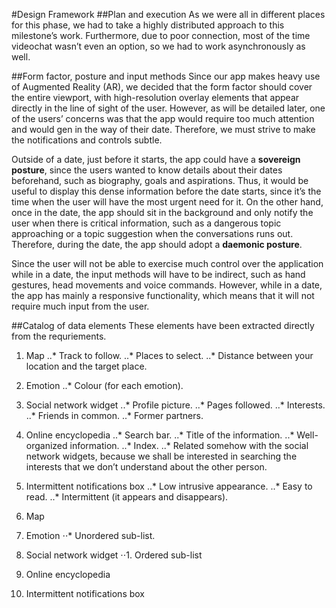 #Design Framework
##Plan and execution
As we were all in different places for this phase, we had to take a highly distributed approach to this milestone’s work. Furthermore, due to poor connection, most of the time videochat wasn’t even an option, so we had to work asynchronously as well.

##Form factor, posture and input methods
Since our app makes heavy use of Augmented Reality (AR), we decided that the form factor should cover the entire viewport, with high-resolution overlay elements that appear directly in the line of sight of the user. However, as will be detailed later, one of the users’ concerns was that the app would require too much attention and would gen in the way of their date. Therefore, we must strive to make the notifications and controls subtle.

Outside of a date, just before it starts, the app could have a **sovereign posture**, since the users wanted to know details about their dates beforehand, such as biography, goals and aspirations. Thus, it would be useful to display this dense information before the date starts, since it’s the time when the user will have the most urgent need for it. On the other hand, once in the date, the app should sit in the background and only notify the user when there is critical information, such as a dangerous topic approaching or a topic suggestion when the conversations runs out. Therefore, during the date, the app should adopt a **daemonic posture**.

Since the user will not be able to exercise much control over the application while in a date, the input methods will have to be indirect, such as hand gestures, head movements and voice commands. However, while in a date, the app has mainly a responsive functionality, which means that it will not require much input from the user.

##Catalog of data elements 
These elements have been extracted directly from the requriements.
1. Map
..* Track to follow.
..* Places to select.
..* Distance between your location and the target place.
2. Emotion
..* Colour (for each emotion).
3. Social network widget
..* Profile picture.
..* Pages followed.
..* Interests.
..* Friends in common.
..* Former partners.
4. Online encyclopedia
..* Search bar.
..* Title of the information.
..* Well-organized information.
..* Index.
..* Related somehow with the social network widgets, because we shall be interested in searching the interests that we don’t understand about the other person.
5. Intermittent notifications box
..* Low intrusive appearance.
..* Easy to read.
..* Intermittent (it appears and disappears).

1. Map
2. Emotion
⋅⋅* Unordered sub-list. 
3. Social network widget
⋅⋅1. Ordered sub-list
4. Online encyclopedia
5. Intermittent notifications box
